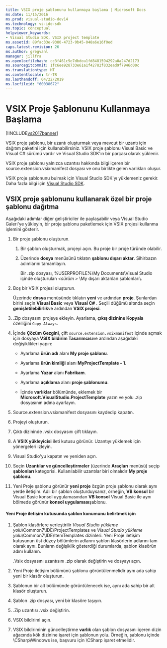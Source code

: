 ```yaml
---
title: VSIX proje şablonunu kullanmaya başlama | Microsoft Docs
ms.date: 11/15/2016
ms.prod: visual-studio-dev14
ms.technology: vs-ide-sdk
ms.topic: conceptual
helpviewer_keywords:
- Visual Studio SDK, VSIX project template
ms.assetid: 89fac33e-9380-4723-9b45-048a6e16f0ed
caps.latest.revision: 26
ms.author: gregvanl
manager: jillfra
ms.openlocfilehash: cc3f461c9e7dbdea1fd8481594292a0a247d2173
ms.sourcegitcommit: 1fc6ee928733e61a1f42782f832ead9f7946d00c
ms.translationtype: HT
ms.contentlocale: tr-TR
ms.lasthandoff: 04/22/2019
ms.locfileid: "60038672"
---
```

# <a name="getting-started-with-the-vsix-project-template"></a>VSIX Proje Şablonunu Kullanmaya Başlama
[!INCLUDE[vs2017banner](../includes/vs2017banner.md)]

VSIX proje şablonu, bir uzantı oluşturmak veya mevcut bir uzantı için dağıtım paketini için kullanabilirsiniz. VSIX proje şablonu Visual Basic ve Visual C# sürümü vardır ve Visual Studio SDK'ın bir parçası olarak yüklenir.  
  
 VSIX proje şablonu yalnızca uzantısı hakkında bilgi içeren bir source.extension.vsixmanifest dosyası ve onu birlikte gelen varlıkları oluşur.  
  
 VSIX proje şablonunu bulmak için Visual Studio SDK'yı yüklemeniz gerekir. Daha fazla bilgi için [Visual Studio SDK](../extensibility/visual-studio-sdk.md).  
  
## <a name="deploying-a-custom-project-template-using-the-vsix-project-template"></a>VSIX proje şablonunu kullanarak özel bir proje şablonu dağıtma  
 Aşağıdaki adımlar diğer geliştiriciler ile paylaşabilir veya Visual Studio Galeri'ye yükleyin, bir proje şablonu paketlemek için VSIX projesi kullanma işlemini gösterir.  
  
1. Bir proje şablonu oluşturun.  
  
    1. Bir şablon oluşturmak, projeyi açın. Bu proje bir proje türünde olabilir.  
  
    2. Üzerinde **dosya** menüsünü tıklatın **şablonu dışarı aktar**. Sihirbazın adımlarını tamamlayın.  
  
         Bir .zip dosyası, %USERPROFILE%\My Documents\Visual Studio içinde oluşturulan  *\<sürüm >* \My dışarı aktarılan şablonları\\.  
  
2. Boş bir VSIX projesi oluşturun.  
  
     Üzerinde **dosya** menüsünde tıklatın **yeni** ve ardından **proje**. Şunlardan birini seçin **Visual Basic** veya **Visual C#** . Seçili düğümü altında seçin **genişletilebilirlik**ve ardından **VSIX projesi**.  
  
3. .Zip dosyasını projeye ekleyin. Ayarlama, **çıkış dizinine Kopyala** özelliğini `Copy Always`.  
  
4. İçinde **Çözüm Gezgini**, çift `source.extension.vsixmanifest` içinde açmak için dosyaya **VSIX bildirim Tasarımcısı**ve ardından aşağıdaki değişiklikleri yapın:  
  
    - Ayarlama **ürün adı** alanı **My proje şablonu**.  
  
    - Ayarlama **ürün kimliği** alanı **MyProjectTemplate - 1**.  
  
    - Ayarlama **Yazar** alanı **Fabrikam**.  
  
    - Ayarlama **açıklama** alanı **proje şablonumu**.  
  
    - İçinde **varlıklar** bölümünde, eklemek bir **Microsoft.VisualStudio.ProjectTemplate** yazın ve yolu .zip dosyasının adına ayarlayın.  
  
5. Source.extension.vsixmanifest dosyasını kaydedip kapatın.  
  
6. Projeyi oluşturun.  
  
7. Çıktı dizininde .vsix dosyasını çift tıklayın.  
  
8. A **VSIX yükleyicisi** ileti kutusu görünür. Uzantıyı yüklemek için yönergeleri izleyin.  
  
9. Visual Studio'yu kapatın ve yeniden açın.  
  
10. Seçin **Uzantılar ve güncelleştirmeler** (üzerinde **Araçları** menüsü) seçip **şablonları** kategorisi. Kullanılabilir uzantılar biri olmalıdır **My proje şablonu**.  
  
11. Yeni Proje şablonu görünür **yeni proje** özgün proje şablonu olarak aynı yerde iletişim. Adlı bir şablon oluşturduysanız, örneğin, **VB konsol** bir Visual Basic konsol uygulamasından **VB konsol** Visual Basic ile aynı bölmede görünür **konsol uygulaması**şablonu.  
  
#### <a name="to-specify-the-location-of-the-template-in-the-new-project-dialog-box"></a>Yeni Proje iletişim kutusunda şablon konumunu belirtmek için  
  
1. Şablon klasörlere yerleştirilir *Visual Studio yükleme yolu*\Common7\IDE\ProjectTemplates ve *Visual Studio yükleme yolu*\Common7\IDE\ItemTemplates dizinleri. Yeni Proje iletişim kutusunun üst düzey bölümlerin adlarını şablon klasörlerin adlarını tam olarak aynı. Bunların değişiklik gösterdiği durumlarda, şablon klasörün adını kullanın.  
  
     .Vsix dosyasını uzantısını .zip olarak değiştirin ve dosyayı açın.  
  
2. Yeni Proje iletişim bölümünü şablonu görüntülenmelidir aynı ada sahip yeni bir klasör oluşturun.  
  
3. Şablonun bir alt bölümünde görüntülenecek ise, aynı ada sahip bir alt klasör oluşturun.  
  
4. Şablon .zip dosyası, yeni bir klasöre taşıyın.  
  
5. .Zip uzantısı .vsix değiştirin.  
  
6. VSIX bildirimi açın.  
  
7. VSIX bildiriminin güncelleştirme **varlık** olan şablon dosyasını içeren dizin ağacında kök dizinine işaret için şablonun yolu. Örneğin, şablonu içinde \CSharp\Windows ise, başvuru için \CSharp işaret etmelidir.
